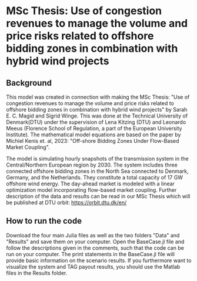 # MSc Thesis: Use of congestion revenues to manage the volume and price risks related to offshore bidding zones in combination with hybrid wind projects

## Background
This model was created in connection with making the MSc Thesis: 
"Use of congestion revenues to manage the volume and price risks related to offshore bidding zones in combination with hybrid wind projects" by Sarah E. C. Magid and Sigrid Winge.
This was done at the Technical University of Denmark(DTU) under the supervision of Lena Kitzing (DTU) and Leonardo Meeus (Florence School of Regulation, a part of the European University Institute). 
The mathematical model equations are based on the paper by Michiel Kenis et. al, 2023: "Off-shore Bidding Zones Under Flow-Based Market Coupling".

The model is simulating hourly snapshots of the transmission system in the Central/Northern European region by 2030. 
The system includes three connected offshore bidding zones in the North Sea connected to Denmark, Germany, and the Netherlands. 
They constitute a total capacity of 17 GW offshore wind energy. 
The day-ahead market is modeled with a linear optimization model incorporating flow-based market coupling. 
Further description of the data and results can be read in our MSc Thesis which will be published at DTU orbit: https://orbit.dtu.dk/en/ 

## How to run the code
Download the four main Julia files as well as the two folders "Data" and "Results" and save them on your computer.
Open the BaseCase.jl file and follow the descriptions given in the comments, such that the code can be run on your computer.
The print statements in the BaseCase.jl file will provide basic information on the scenario results. 
If you furthermore want to visualize the system and TAG payout results, you should use the Matlab files in the Results folder.
